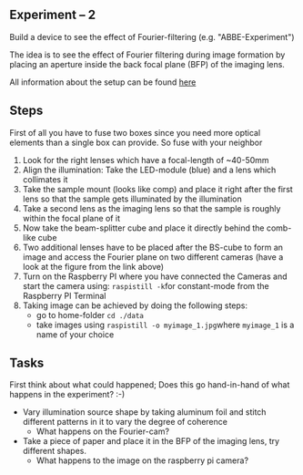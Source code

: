 ## Experiment – 2
Build a device to see the effect of Fourier-filtering (e.g. "ABBE-Experiment")

The idea is to see the effect of Fourier filtering during image formation by placing an aperture inside the back focal plane (BFP) of the imaging lens.

All information about the setup can be found [here](https://github.com/bionanoimaging/UC2-GIT/tree/master/CAD/APP_Abbe_Setup)


## Steps

First of all you have to fuse two boxes since you need more optical elements than a single box can provide. So fuse with your neighbor

1. Look for the right lenses which have a focal-length of ~40-50mm
2. Align the illumination: Take the LED-module (blue) and a lens which collimates it
3. Take the sample mount (looks like comp) and place it right after the first lens so that the sample gets illuminated by the illumination
4. Take a second lens as the imaging lens so that the sample is roughly within the focal plane of it
5. Now take the beam-splitter cube and place it directly behind the comb-like cube
6. Two additional lenses have to be placed after the BS-cube to form an image and access the Fourier plane on two different cameras (have a look at the figure from the link above)
7. Turn on the Raspberry PI where you have connected the Cameras and start the camera using: ```raspistill -k```for constant-mode from the Raspberry PI Terminal
8. Taking image can be achieved by doing the following steps:
	- go to home-folder ```cd ./data```
	- take images using ```raspistill -o myimage_1.jpg```where ```myimage_1``` is a name of your choice


## Tasks

First think about what could happened; Does this go hand-in-hand of what happens in the experiment? :-)

- Vary illumination source shape by taking aluminum foil and stitch different patterns in it to vary the degree of coherence
	- What happens on the Fourier-cam?
- Take a piece of paper and place it in the BFP of the imaging lens, try different shapes.
	- What happens to the image on the raspberry pi camera? 
